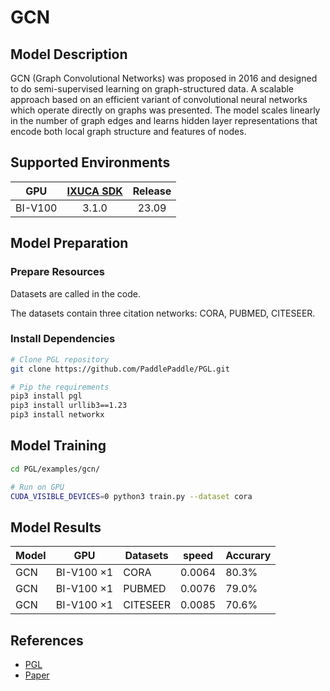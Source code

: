 # GCN

## Model Description

GCN (Graph Convolutional Networks) was proposed in 2016 and designed to do semi-supervised learning on graph-structured
data. A scalable approach based on an efficient variant of convolutional neural networks which operate directly on
graphs was presented. The model scales linearly in the number of graph edges and learns hidden layer representations
that encode both local graph structure and features of nodes.

## Supported Environments

| GPU    | [IXUCA SDK](https://gitee.com/deep-spark/deepspark#%E5%A4%A9%E6%95%B0%E6%99%BA%E7%AE%97%E8%BD%AF%E4%BB%B6%E6%A0%88-ixuca) | Release |
| :----: | :----: | :----: |
| BI-V100 | 3.1.0     |  23.09  |

## Model Preparation

### Prepare Resources

Datasets are called in the code.

The datasets contain three citation networks: CORA, PUBMED, CITESEER.

### Install Dependencies

```sh
# Clone PGL repository
git clone https://github.com/PaddlePaddle/PGL.git
```

```sh
# Pip the requirements
pip3 install pgl
pip3 install urllib3==1.23
pip3 install networkx
```

## Model Training

```sh
cd PGL/examples/gcn/

# Run on GPU
CUDA_VISIBLE_DEVICES=0 python3 train.py --dataset cora
```

## Model Results

 | Model | GPU        | Datasets | speed  | Accurary |
 |-------|------------|----------|--------|----------|
 | GCN   | BI-V100 ×1 | CORA     | 0.0064 | 80.3%    |
 | GCN   | BI-V100 ×1 | PUBMED   | 0.0076 | 79.0%    |
 | GCN   | BI-V100 ×1 | CITESEER | 0.0085 | 70.6%    |

## References

- [PGL](https://github.com/PaddlePaddle/PGL/tree/main/examples/gcn)
- [Paper](https://arxiv.org/abs/1609.02907)
